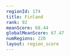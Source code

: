 ```yaml
---
regionId: 174
title: Finland
rank: 92
meanScore: 68.44
globalMeanScore: 67.47
numRegions: 220
layout: region_score
---
```

